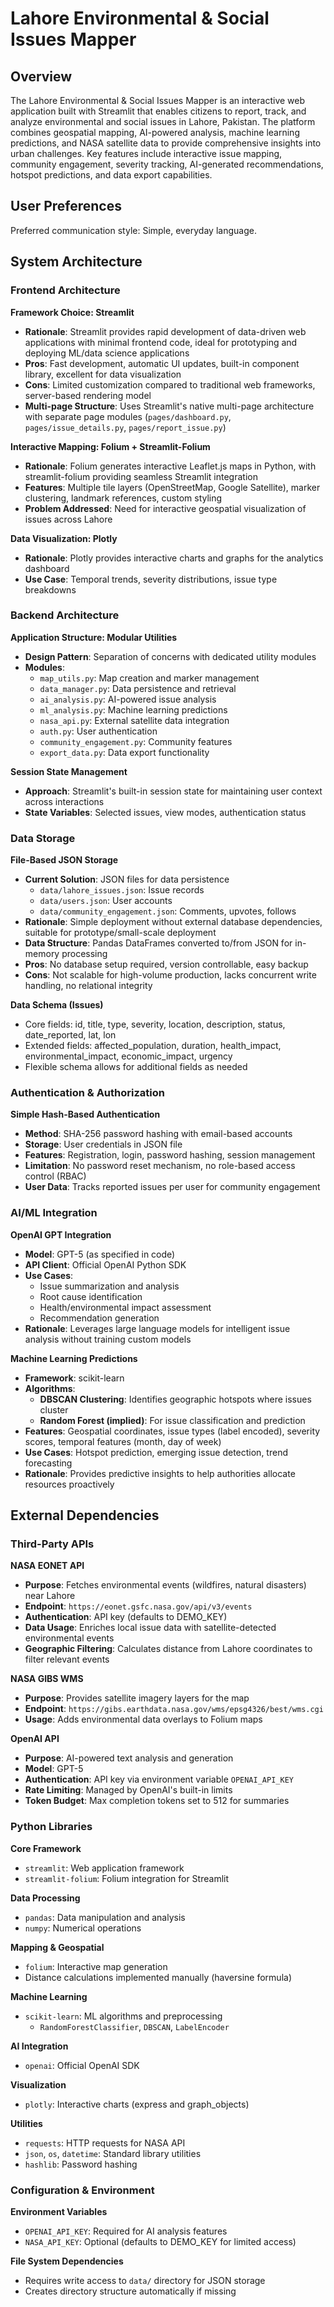 # Lahore Environmental & Social Issues Mapper

## Overview

The Lahore Environmental & Social Issues Mapper is an interactive web application built with Streamlit that enables citizens to report, track, and analyze environmental and social issues in Lahore, Pakistan. The platform combines geospatial mapping, AI-powered analysis, machine learning predictions, and NASA satellite data to provide comprehensive insights into urban challenges. Key features include interactive issue mapping, community engagement, severity tracking, AI-generated recommendations, hotspot predictions, and data export capabilities.

## User Preferences

Preferred communication style: Simple, everyday language.

## System Architecture

### Frontend Architecture

**Framework Choice: Streamlit**
- **Rationale**: Streamlit provides rapid development of data-driven web applications with minimal frontend code, ideal for prototyping and deploying ML/data science applications
- **Pros**: Fast development, automatic UI updates, built-in component library, excellent for data visualization
- **Cons**: Limited customization compared to traditional web frameworks, server-based rendering model
- **Multi-page Structure**: Uses Streamlit's native multi-page architecture with separate page modules (`pages/dashboard.py`, `pages/issue_details.py`, `pages/report_issue.py`)

**Interactive Mapping: Folium + Streamlit-Folium**
- **Rationale**: Folium generates interactive Leaflet.js maps in Python, with streamlit-folium providing seamless Streamlit integration
- **Features**: Multiple tile layers (OpenStreetMap, Google Satellite), marker clustering, landmark references, custom styling
- **Problem Addressed**: Need for interactive geospatial visualization of issues across Lahore

**Data Visualization: Plotly**
- **Rationale**: Plotly provides interactive charts and graphs for the analytics dashboard
- **Use Case**: Temporal trends, severity distributions, issue type breakdowns

### Backend Architecture

**Application Structure: Modular Utilities**
- **Design Pattern**: Separation of concerns with dedicated utility modules
- **Modules**:
  - `map_utils.py`: Map creation and marker management
  - `data_manager.py`: Data persistence and retrieval
  - `ai_analysis.py`: AI-powered issue analysis
  - `ml_analysis.py`: Machine learning predictions
  - `nasa_api.py`: External satellite data integration
  - `auth.py`: User authentication
  - `community_engagement.py`: Community features
  - `export_data.py`: Data export functionality

**Session State Management**
- **Approach**: Streamlit's built-in session state for maintaining user context across interactions
- **State Variables**: Selected issues, view modes, authentication status

### Data Storage

**File-Based JSON Storage**
- **Current Solution**: JSON files for data persistence
  - `data/lahore_issues.json`: Issue records
  - `data/users.json`: User accounts
  - `data/community_engagement.json`: Comments, upvotes, follows
- **Rationale**: Simple deployment without external database dependencies, suitable for prototype/small-scale deployment
- **Data Structure**: Pandas DataFrames converted to/from JSON for in-memory processing
- **Pros**: No database setup required, version controllable, easy backup
- **Cons**: Not scalable for high-volume production, lacks concurrent write handling, no relational integrity

**Data Schema (Issues)**
- Core fields: id, title, type, severity, location, description, status, date_reported, lat, lon
- Extended fields: affected_population, duration, health_impact, environmental_impact, economic_impact, urgency
- Flexible schema allows for additional fields as needed

### Authentication & Authorization

**Simple Hash-Based Authentication**
- **Method**: SHA-256 password hashing with email-based accounts
- **Storage**: User credentials in JSON file
- **Features**: Registration, login, password hashing, session management
- **Limitation**: No password reset mechanism, no role-based access control (RBAC)
- **User Data**: Tracks reported issues per user for community engagement

### AI/ML Integration

**OpenAI GPT Integration**
- **Model**: GPT-5 (as specified in code)
- **API Client**: Official OpenAI Python SDK
- **Use Cases**:
  - Issue summarization and analysis
  - Root cause identification
  - Health/environmental impact assessment
  - Recommendation generation
- **Rationale**: Leverages large language models for intelligent issue analysis without training custom models

**Machine Learning Predictions**
- **Framework**: scikit-learn
- **Algorithms**:
  - **DBSCAN Clustering**: Identifies geographic hotspots where issues cluster
  - **Random Forest (implied)**: For issue classification and prediction
- **Features**: Geospatial coordinates, issue types (label encoded), severity scores, temporal features (month, day of week)
- **Use Cases**: Hotspot prediction, emerging issue detection, trend forecasting
- **Rationale**: Provides predictive insights to help authorities allocate resources proactively

## External Dependencies

### Third-Party APIs

**NASA EONET API**
- **Purpose**: Fetches environmental events (wildfires, natural disasters) near Lahore
- **Endpoint**: `https://eonet.gsfc.nasa.gov/api/v3/events`
- **Authentication**: API key (defaults to DEMO_KEY)
- **Data Usage**: Enriches local issue data with satellite-detected environmental events
- **Geographic Filtering**: Calculates distance from Lahore coordinates to filter relevant events

**NASA GIBS WMS**
- **Purpose**: Provides satellite imagery layers for the map
- **Endpoint**: `https://gibs.earthdata.nasa.gov/wms/epsg4326/best/wms.cgi`
- **Usage**: Adds environmental data overlays to Folium maps

**OpenAI API**
- **Purpose**: AI-powered text analysis and generation
- **Model**: GPT-5
- **Authentication**: API key via environment variable `OPENAI_API_KEY`
- **Rate Limiting**: Managed by OpenAI's built-in limits
- **Token Budget**: Max completion tokens set to 512 for summaries

### Python Libraries

**Core Framework**
- `streamlit`: Web application framework
- `streamlit-folium`: Folium integration for Streamlit

**Data Processing**
- `pandas`: Data manipulation and analysis
- `numpy`: Numerical operations

**Mapping & Geospatial**
- `folium`: Interactive map generation
- Distance calculations implemented manually (haversine formula)

**Machine Learning**
- `scikit-learn`: ML algorithms and preprocessing
  - `RandomForestClassifier`, `DBSCAN`, `LabelEncoder`

**AI Integration**
- `openai`: Official OpenAI SDK

**Visualization**
- `plotly`: Interactive charts (express and graph_objects)

**Utilities**
- `requests`: HTTP requests for NASA API
- `json`, `os`, `datetime`: Standard library utilities
- `hashlib`: Password hashing

### Configuration & Environment

**Environment Variables**
- `OPENAI_API_KEY`: Required for AI analysis features
- `NASA_API_KEY`: Optional (defaults to DEMO_KEY for limited access)

**File System Dependencies**
- Requires write access to `data/` directory for JSON storage
- Creates directory structure automatically if missing